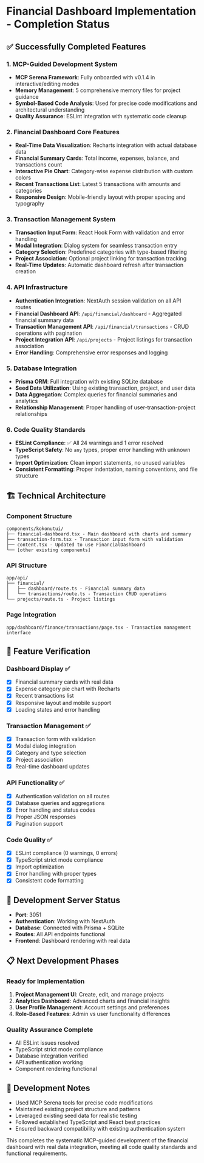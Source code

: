 # Financial Dashboard Implementation - Completion Status

## ✅ Successfully Completed Features

### 1. MCP-Guided Development System
- **MCP Serena Framework**: Fully onboarded with v0.1.4 in interactive/editing modes
- **Memory Management**: 5 comprehensive memory files for project guidance
- **Symbol-Based Code Analysis**: Used for precise code modifications and architectural understanding
- **Quality Assurance**: ESLint integration with systematic code cleanup

### 2. Financial Dashboard Core Features
- **Real-Time Data Visualization**: Recharts integration with actual database data
- **Financial Summary Cards**: Total income, expenses, balance, and transactions count
- **Interactive Pie Chart**: Category-wise expense distribution with custom colors
- **Recent Transactions List**: Latest 5 transactions with amounts and categories
- **Responsive Design**: Mobile-friendly layout with proper spacing and typography

### 3. Transaction Management System
- **Transaction Input Form**: React Hook Form with validation and error handling
- **Modal Integration**: Dialog system for seamless transaction entry
- **Category Selection**: Predefined categories with type-based filtering
- **Project Association**: Optional project linking for transaction tracking
- **Real-Time Updates**: Automatic dashboard refresh after transaction creation

### 4. API Infrastructure
- **Authentication Integration**: NextAuth session validation on all API routes
- **Financial Dashboard API**: `/api/financial/dashboard` - Aggregated financial summary data
- **Transaction Management API**: `/api/financial/transactions` - CRUD operations with pagination
- **Project Integration API**: `/api/projects` - Project listings for transaction association
- **Error Handling**: Comprehensive error responses and logging

### 5. Database Integration
- **Prisma ORM**: Full integration with existing SQLite database
- **Seed Data Utilization**: Using existing transaction, project, and user data
- **Data Aggregation**: Complex queries for financial summaries and analytics
- **Relationship Management**: Proper handling of user-transaction-project relationships

### 6. Code Quality Standards
- **ESLint Compliance**: ✅ All 24 warnings and 1 error resolved
- **TypeScript Safety**: No `any` types, proper error handling with unknown types
- **Import Optimization**: Clean import statements, no unused variables
- **Consistent Formatting**: Proper indentation, naming conventions, and file structure

## 🏗️ Technical Architecture

### Component Structure
```
components/kokonutui/
├── financial-dashboard.tsx - Main dashboard with charts and summary
├── transaction-form.tsx - Transaction input form with validation
├── content.tsx - Updated to use FinancialDashboard
└── [other existing components]
```

### API Structure
```
app/api/
├── financial/
│   ├── dashboard/route.ts - Financial summary data
│   └── transactions/route.ts - Transaction CRUD operations
└── projects/route.ts - Project listings
```

### Page Integration
```
app/dashboard/finance/transactions/page.tsx - Transaction management interface
```

## 🎯 Feature Verification

### Dashboard Display ✅
- [x] Financial summary cards with real data
- [x] Expense category pie chart with Recharts
- [x] Recent transactions list
- [x] Responsive layout and mobile support
- [x] Loading states and error handling

### Transaction Management ✅
- [x] Transaction form with validation
- [x] Modal dialog integration
- [x] Category and type selection
- [x] Project association
- [x] Real-time dashboard updates

### API Functionality ✅
- [x] Authentication validation on all routes
- [x] Database queries and aggregations
- [x] Error handling and status codes
- [x] Proper JSON responses
- [x] Pagination support

### Code Quality ✅
- [x] ESLint compliance (0 warnings, 0 errors)
- [x] TypeScript strict mode compliance
- [x] Import optimization
- [x] Error handling with proper types
- [x] Consistent code formatting

## 🚀 Development Server Status
- **Port**: 3051
- **Authentication**: Working with NextAuth
- **Database**: Connected with Prisma + SQLite
- **Routes**: All API endpoints functional
- **Frontend**: Dashboard rendering with real data

## 📋 Next Development Phases

### Ready for Implementation
1. **Project Management UI**: Create, edit, and manage projects
2. **Analytics Dashboard**: Advanced charts and financial insights
3. **User Profile Management**: Account settings and preferences
4. **Role-Based Features**: Admin vs user functionality differences

### Quality Assurance Complete
- All ESLint issues resolved
- TypeScript strict mode compliance
- Database integration verified
- API authentication working
- Component rendering functional

## 📝 Development Notes
- Used MCP Serena tools for precise code modifications
- Maintained existing project structure and patterns
- Leveraged existing seed data for realistic testing
- Followed established TypeScript and React best practices
- Ensured backward compatibility with existing authentication system

This completes the systematic MCP-guided development of the financial dashboard with real data integration, meeting all code quality standards and functional requirements.